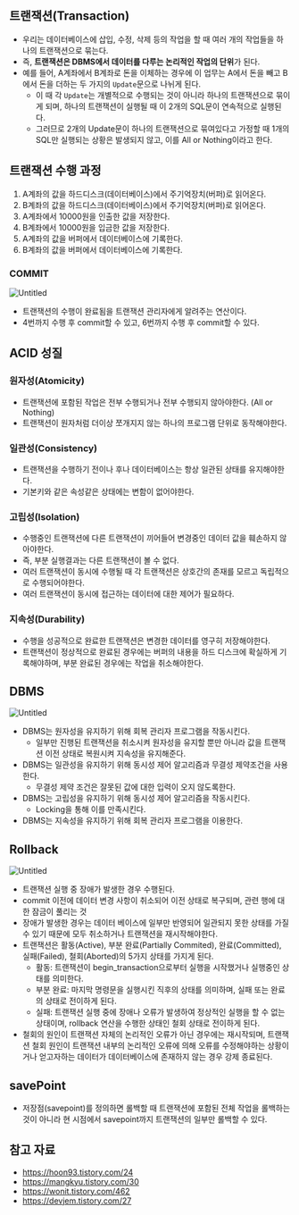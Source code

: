 ## 트랜잭션(Transaction)

- 우리는 데이터베이스에 삽입, 수정, 삭제 등의 작업을 할 때 여러 개의 작업들을 하나의 트랜잭션으로 묶는다.
- 즉, **트랜잭션은 DBMS에서 데이터를 다루는 논리적인 작업의 단위**가 된다.
- 예를 들어, A계좌에서 B계좌로 돈을 이체하는 경우에 이 업무는 A에서 돈을 빼고 B에서 돈을 더하는 두 가지의 `Update`문으로 나뉘게 된다.
    - 이 때 각 `Update`는 개별적으로 수행되는 것이 아니라 하나의 트랜잭션으로 묶이게 되며, 하나의 트랜잭션이 실행될 때 이 2개의 SQL문이 연속적으로 실행된다.
    - 그러므로 2개의 Update문이 하나의 트랜잭션으로 묶여있다고 가정할 때 1개의 SQL만 실행되는 상황은 발생되지 않고, 이를 All or Nothing이라고 한다.

## 트랜잭션 수행 과정

1. A계좌의 값을 하드디스크(데이터베이스)에서 주기억장치(버퍼)로 읽어온다.
2. B계좌의 값을 하드디스크(데이터베이스)에서 주기억장치(버퍼)로 읽어온다.
3. A계좌에서 10000원을 인출한 값을 저장한다.
4. B계좌에서 10000원을 입금한 값을 저장한다.
5. A계좌의 값을 버퍼에서 데이터베이스에 기록한다.
6. B계좌의 값을 버퍼에서 데이터베이스에 기록한다.

### COMMIT

![Untitled](https://img1.daumcdn.net/thumb/R1280x0/?scode=mtistory2&fname=https%3A%2F%2Ft1.daumcdn.net%2Fcfile%2Ftistory%2F99052D415A2F89440B)

- 트랜잭션의 수행이 완료됨을 트랜잭션 관리자에게 알려주는 연산이다.
- 4번까지 수행 후 commit할 수 있고, 6번까지 수행 후 commit할 수 있다.

## ACID 성질

### 원자성(Atomicity)

- 트랜잭션에 포함된 작업은 전부 수행되거나 전부 수행되지 않아야한다. (All or Nothing)
- 트랜잭션이 원자처럼 더이상 쪼개지지 않는 하나의 프로그램 단위로 동작해야한다.

### 일관성(Consistency)

- 트랜잭션을 수행하기 전이나 후나 데이터베이스는 항상 일관된 상태를 유지해야한다.
- 기본키와 같은 속성같은 상태에는 변함이 없어야한다.

### 고립성(Isolation)

- 수행중인 트랜잭션에 다른 트랜잭션이 끼어들어 변경중인 데이터 값을 훼손하지 않아야한다.
- 즉, 부분 실행결과는 다른 트랜잭션이 볼 수 없다.
- 여러 트랜잭션이 동시에 수행될 때 각 트랜잭션은 상호간의 존재를 모르고 독립적으로 수행되어야한다.
- 여러 트랜잭션이 동시에 접근하는 데이터에 대한 제어가 필요하다.

### 지속성(Durability)

- 수행을 성공적으로 완료한 트랜잭션은 변경한 데이터를 영구히 저장해야한다.
- 트랜잭션이 정상적으로 완료된 경우에는 버퍼의 내용을 하드 디스크에 확실하게 기록해야하며, 부분 완료된 경우에는 작업을 취소해야한다.

## DBMS

![Untitled](https://img1.daumcdn.net/thumb/R1280x0/?scode=mtistory2&fname=https%3A%2F%2Ft1.daumcdn.net%2Fcfile%2Ftistory%2F994CAA425A2F96501C)

- DBMS는 원자성을 유지하기 위해 회복 관리자 프로그램을 작동시킨다.
    - 일부만 진행된 트랜잭션을 취소시켜 원자성을 유지할 뿐만 아니라 값을 트랜잭션 이전 상태로 복원시켜 지속성을 유지해준다.
- DBMS는 일관성을 유지하기 위해 동시성 제어 알고리즘과 무결성 제약조건을 사용한다.
    - 무결성 제약 조건은 잘못된 값에 대한 입력이 오지 않도록한다.
- DBMS는 고립성을 유지하기 위해 동시성 제어 알고리즘을 작동시킨다.
    - Locking을 통해 이를 만족시킨다.
- DBMS는 지속성을 유지하기 위해 회복 관리자 프로그램을 이용한다.

## Rollback

![Untitled](https://img1.daumcdn.net/thumb/R1280x0/?scode=mtistory2&fname=https%3A%2F%2Ft1.daumcdn.net%2Fcfile%2Ftistory%2F99F5A8435A2F9A6F1E)

- 트랜잭션 실행 중 장애가 발생한 경우 수행된다.
- commit 이전에 데이터 변경 사항이 취소되어 이전 상태로 복구되며, 관련 행에 대한 잠금이 풀리는 것
- 장애가 발생한 경우는 데이터 베이스에 일부만 반영되어 일관되지 못한 상태를 가질 수 있기 때문에 모두 취소하거나 트랜잭션을 재시작해야한다.
- 트랜잭션은 활동(Active), 부분 완료(Partially Commited), 완료(Committed), 실패(Failed), 철회(Aborted)의 5가지 상태를 가지게 된다.
    - 활동: 트랜잭션이 begin_transaction으로부터 실행을 시작했거나 실행중인 상태를 의미한다.
    - 부분 완료: 마지막 명령문을 실행시킨 직후의 상태를 의미하며, 실패 또는 완료의 상태로 전이하게 된다.
    - 실패:  트랜잭션 실행 중에 장애나 오류가 발생하여 정상적인 실행을 할 수 없는 상태이며, rollback 연산을 수행한 상태인 철회 상태로 전이하게 된다.
- 철회의 원인이 트랜잭션 자체의 논리적인 오류가 아닌 경우에는 재시작되며, 트랜잭션 철회 원인이 트랜잭션 내부의 논리적인 오류에 의해 오류를 수정해야하는 상황이거나 얻고자하는 데이터가 데이터베이스에 존재하지 않는 경우 강제 종료된다.

## savePoint

- 저장점(savepoint)를 정의하면 롤백할 때 트랜잭션에 포함된 전체 작업을 롤백하는 것이 아니라 현 시점에서 savepoint까지 트랜잭션의 일부만 롤백할 수 있다.

## 참고 자료

- https://hoon93.tistory.com/24
- https://mangkyu.tistory.com/30
- https://wonit.tistory.com/462
- https://devjem.tistory.com/27